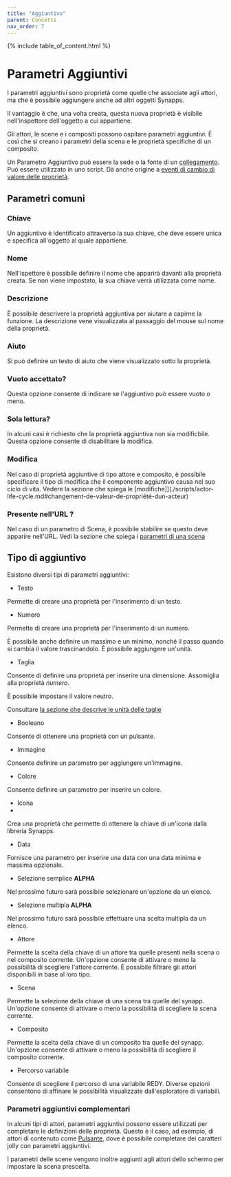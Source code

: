 ```yaml
---
title: "Aggiuntivo"
parent: Concetti
nav_order: 7
---
```


{% include table_of_content.html %}

# Parametri Aggiuntivi

I parametri aggiuntivi sono proprietà come quelle che associate agli attori, ma che è possibile aggiungere anche ad altri oggetti Synapps.

Il vantaggio è che, una volta creata, questa nuova proprietà è visibile nell'inspettore dell'oggetto a cui appartiene.

Gli attori, le scene e i compositi possono ospitare parametri aggiuntivi. È così che si creano i parametri della scena e le proprietà specifiche di un composito.

Un Parametro Aggiuntivo può essere la sede o la fonte di un [collegamento](./binding.md). Può essere utilizzato in uno script. Dà anche origine a [eventi di cambio di valore delle proprietà](./scripts/actor-life-cycle.md#property-value-change-of-actor).

## Parametri comuni

### Chiave
Un aggiuntivo è identificato attraverso la sua chiave, che deve essere unica e specifica all'oggetto al quale appartiene.

### Nome
Nell'ispettore è possibile definire il nome che apparirà davanti alla proprietà creata. Se non viene impostato, la sua chiave verrà utilizzata come nome.

### Descrizione

È possibile descrivere la proprietà aggiuntiva per aiutare a capirne la funzione. La descrizione vene visualizzata al passaggio del mouse sul nome della proprietà.

### Aiuto
Si può definire un testo di aiuto che viene visualizzato sotto la proprietà.

### Vuoto accettato?

Questa opzione consente di indicare se l'aggiuntivo può essere vuoto o meno.

### Sola lettura?

In alcuni casi è richiesto che la proprietà aggiuntiva non sia modificbile. Questa opzione consente di disabilitare la modifica.

### Modifica

Nel caso di proprietà aggiuntive di tipo attore e composito, è possibile specificare il tipo di modifica che il componente aggiuntivo causa nel suo ciclo di vita. Vedere la sezione che spiega le [modifiche]](./scripts/actor-life-cycle.md#changement-de-valeur-de-propriété-dun-acteur)

### Presente nell'URL ?

Nel caso di un parametro di Scena, è possibile stabilire se questo deve apparire nell'URL. Vedi la sezione che spiega i [parametri di una scena](./scene.md#paramètres-de-scène)

## Tipo di aggiuntivo

Esistono diversi tipi di parametri aggiuntivi:

- Testo

Permette di creare una proprietà per l'inserimento di un testo.

- Numero

Permette di creare una proprietà per l'inserimento di un numero.

È possibile anche definire un massimo e un minimo, nonché il passo quando si cambia il valore trascinandolo. È possibile aggiungere un'unità.

- Taglia

Consente di definire una proprietà per inserire una dimensione. Assomiglia alla proprietà *numero*.

È possibile impostare il valore neutro.

Consultare [la sezione che descrive le unità delle taglie](./sizes.md)

- Booleano

Consente di ottenere una proprietà con un pulsante.

- Immagine

Consente definire un parametro per aggiungere un'immagine.

- Colore 

Consente definire un parametro per inserire un colore.

- Icona
- 
Crea una proprietà che permette di ottenere la chiave di un'icona dalla libreria Synapps.

<!-- ![image](https://user-images.githubusercontent.com/35595723/124151000-646ede80-da92-11eb-8003-4235f467aaa1.png) -->

- Data

Fornisce una parametro per inserire una data con una data minima e massima opzionale.

- Selezione semplice **ALPHA**

Nel prossimo futuro sarà possibile selezionare un'opzione da un elenco.

- Selezione multipla **ALPHA**

Nel prossimo futuro sarà possibile effettuare una scelta multipla da un elenco.

- Attore

Permette la scelta della chiave di un attore tra quelle presenti nella scena o nel composito corrente. Un'opzione consente di attivare o meno la possibilità di scegliere l'attore corrente. È possibile filtrare gli attori disponibili in base al loro tipo.

- Scena

Permette la selezione della chiave di una scena tra quelle del synapp. Un'opzione consente di attivare o meno la possibilità di scegliere la scena corrente.

- Composito

Permette la scelta della chiave di un composito tra quelle del synapp. Un'opzione consente di attivare o meno la possibilità di scegliere il composito corrente.

- Percorso variabile

Consente di scegliere il percorso di una variabile REDY. Diverse opzioni consentono di affinare le possibilità visualizzate dall'esploratore di variabili.

### Parametri aggiuntivi complementari

In alcuni tipi di attori,  parametri aggiuntivi possono essere utilizzati per completare le definizioni delle proprietà. Questo è il caso, ad esempio, di attori di contenuto come [Pulsante](./actor-types/input-button.md), dove è possibile completare dei caratteri jolly con parametri aggiuntivi.

I parametri delle scene vengono inoltre aggiunti agli attori dello schermo per impostare la scena prescelta.
